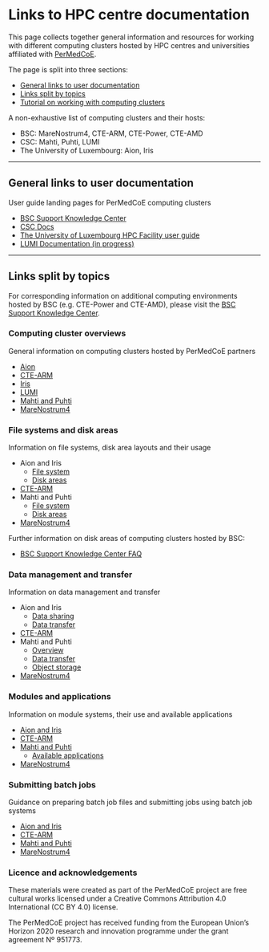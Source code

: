 # Links to HPC centre documentation

This page collects together general information and resources for working with different computing clusters hosted by HPC centres and universities affiliated with [PerMedCoE](https://permedcoe.eu/).

The page is split into three sections:

- [General links to user documentation](#General-links-to-user-documentation)
- [Links split by topics](#Links-split-by-topics)
- [Tutorial on working with computing clusters](#Tutorial-on-working-with-computing-clusters)

A non-exhaustive list of computing clusters and their hosts:

- BSC: MareNostrum4, CTE-ARM, CTE-Power, CTE-AMD
- CSC: Mahti, Puhti, LUMI
- The University of Luxembourg: Aion, Iris

---

## General links to user documentation

User guide landing pages for PerMedCoE computing clusters

- [BSC Support Knowledge Center](https://www.bsc.es/user-support/index.php)
- [CSC Docs](https://docs.csc.fi/)
- [The University of Luxembourg HPC Facility user guide](https://hpc-docs.uni.lu/)
- [LUMI Documentation (in progress)](https://lumi-supercomputer.eu/user-support/lumi-docs/)

---

## Links split by topics

For corresponding information on additional computing environments hosted by BSC (e.g. CTE-Power and CTE-AMD), please visit the [BSC Support Knowledge Center](https://www.bsc.es/user-support/index.php).

### Computing cluster overviews 

General information on computing clusters hosted by PerMedCoE partners

- [Aion](https://hpc-docs.uni.lu/systems/aion/)
- [CTE-ARM](https://www.bsc.es/user-support/arm.php#systemoverview)
- [Iris](https://hpc-docs.uni.lu/systems/iris/)
- [LUMI](https://docs.lumi-supercomputer.eu/generic/overview/)
- [Mahti and Puhti](https://docs.csc.fi/computing/overview/)
- [MareNostrum4](https://www.bsc.es/user-support/mn4.php#systemoverview)

### File systems and disk areas

Information on file systems, disk area layouts and their usage

- Aion and Iris
    - [File system](https://hpc-docs.uni.lu/filesystems/)
    - [Disk areas](https://hpc-docs.uni.lu/data/layout/)
- [CTE-ARM](https://www.bsc.es/user-support/arm.php#filesystems)
- Mahti and Puhti
    - [File system](https://docs.csc.fi/computing/lustre/)
    - [Disk areas](https://docs.csc.fi/computing/disk/)
- [MareNostrum4](https://www.bsc.es/user-support/mn4.php#filesystems)

Further information on disk areas of computing clusters hosted by BSC:
- [BSC Support Knowledge Center FAQ](https://www.bsc.es/user-support/faq.php#gpfs)

### Data management and transfer

Information on data management and transfer 

- Aion and Iris
    - [Data sharing](https://hpc-docs.uni.lu/data/sharing/)
    - [Data transfer](https://hpc-docs.uni.lu/data/transfer/)
- [CTE-ARM](https://www.bsc.es/user-support/arm.php#datamanagement)
- Mahti and Puhti
    - [Overview](https://docs.csc.fi/data/datasets/dataset-sources/)
    - [Data transfer](https://docs.csc.fi/data/moving/)
    - [Object storage](https://docs.csc.fi/data/Allas/)
- [MareNostrum4](https://www.bsc.es/user-support/mn4.php#datamanagement)

### Modules and applications

Information on module systems, their use and available applications

- [Aion and Iris](https://hpc-docs.uni.lu/environment/modules/)
- [CTE-ARM](https://www.bsc.es/user-support/arm.php#softwareenvironment)
- [Mahti and Puhti](https://docs.csc.fi/computing/modules/)
    - [Available applications](https://docs.csc.fi/apps/by_system/)
- [MareNostrum4](https://www.bsc.es/user-support/mn4.php#softwareenvironment)

### Submitting batch jobs

Guidance on preparing batch job files and submitting jobs using batch job systems

- [Aion and Iris](https://hpc-docs.uni.lu/slurm/)
- [CTE-ARM](https://www.bsc.es/user-support/arm.php#runningjobs)
- [Mahti and Puhti](https://docs.csc.fi/computing/running/getting-started/)
- [MareNostrum4](https://www.bsc.es/user-support/mn4.php#runningjobs)

### Licence and acknowledgements

These materials were created as part of the PerMedCoE project are free cultural works licensed under a Creative Commons Attribution 4.0 International (CC BY 4.0) license.

The PerMedCoE project has received funding from the European Union’s Horizon 2020 research and innovation programme under the grant agreement Nº 951773.
